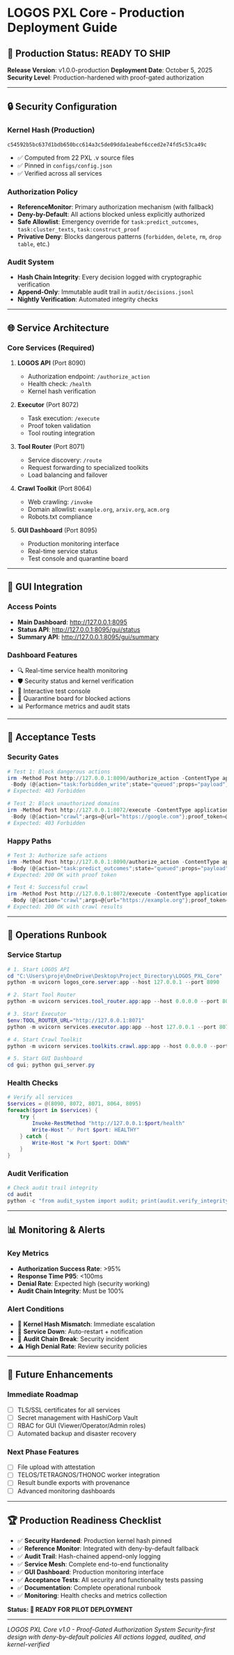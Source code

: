 # LOGOS PXL Core - Production Deployment Guide

## 🚀 Production Status: READY TO SHIP

**Release Version**: v1.0.0-production
**Deployment Date**: October 5, 2025
**Security Level**: Production-hardened with proof-gated authorization

---

## 🔒 Security Configuration

### Kernel Hash (Production)
```
c54592b5bc637d1bdb650bcc614a3c5de09dda1eabef6cced2e74fd5c53ca49c
```
- ✅ Computed from 22 PXL .v source files
- ✅ Pinned in `configs/config.json`
- ✅ Verified across all services

### Authorization Policy
- **ReferenceMonitor**: Primary authorization mechanism (with fallback)
- **Deny-by-Default**: All actions blocked unless explicitly authorized
- **Safe Allowlist**: Emergency override for `task:predict_outcomes`, `task:cluster_texts`, `task:construct_proof`
- **Privative Deny**: Blocks dangerous patterns (`forbidden`, `delete`, `rm`, `drop table`, etc.)

### Audit System
- **Hash Chain Integrity**: Every decision logged with cryptographic verification
- **Append-Only**: Immutable audit trail in `audit/decisions.jsonl`
- **Nightly Verification**: Automated integrity checks

---

## 🌐 Service Architecture

### Core Services (Required)
1. **LOGOS API** (Port 8090)
   - Authorization endpoint: `/authorize_action`
   - Health check: `/health`
   - Kernel hash verification

2. **Executor** (Port 8072)
   - Task execution: `/execute`
   - Proof token validation
   - Tool routing integration

3. **Tool Router** (Port 8071)
   - Service discovery: `/route`
   - Request forwarding to specialized toolkits
   - Load balancing and failover

4. **Crawl Toolkit** (Port 8064)
   - Web crawling: `/invoke`
   - Domain allowlist: `example.org`, `arxiv.org`, `acm.org`
   - Robots.txt compliance

5. **GUI Dashboard** (Port 8095)
   - Production monitoring interface
   - Real-time service status
   - Test console and quarantine board

---

## 🎯 GUI Integration

### Access Points
- **Main Dashboard**: http://127.0.0.1:8095
- **Status API**: http://127.0.0.1:8095/gui/status
- **Summary API**: http://127.0.0.1:8095/gui/summary

### Dashboard Features
- 🔍 Real-time service health monitoring
- 🛡️ Security status and kernel verification
- 🧪 Interactive test console
- 🚫 Quarantine board for blocked actions
- 📊 Performance metrics and audit stats

---

## 🧪 Acceptance Tests

### Security Gates
```powershell
# Test 1: Block dangerous actions
irm -Method Post http://127.0.0.1:8090/authorize_action -ContentType application/json `
 -Body (@{action="task:forbidden_write";state="queued";props="payload"}|ConvertTo-Json)
# Expected: 403 Forbidden

# Test 2: Block unauthorized domains
irm -Method Post http://127.0.0.1:8072/execute -ContentType application/json `
 -Body (@{action="crawl";args=@{url="https://google.com"};proof_token=@{kernel_hash="c54592b5bc637d1b..."}}|ConvertTo-Json)
# Expected: 403 Forbidden
```

### Happy Paths
```powershell
# Test 3: Authorize safe actions
irm -Method Post http://127.0.0.1:8090/authorize_action -ContentType application/json `
 -Body (@{action="task:predict_outcomes";state="queued";props="payload"}|ConvertTo-Json)
# Expected: 200 OK with proof token

# Test 4: Successful crawl
irm -Method Post http://127.0.0.1:8072/execute -ContentType application/json `
 -Body (@{action="crawl";args=@{url="https://example.org"};proof_token=@{kernel_hash="c54592b5bc637d1b..."}}|ConvertTo-Json)
# Expected: 200 OK with crawl results
```

---

## 🔧 Operations Runbook

### Service Startup
```powershell
# 1. Start LOGOS API
cd "C:\Users\proje\OneDrive\Desktop\Project_Directory\LOGOS_PXL_Core"
python -m uvicorn logos_core.server:app --host 127.0.0.1 --port 8090

# 2. Start Tool Router
python -m uvicorn services.tool_router.app:app --host 0.0.0.0 --port 8071

# 3. Start Executor
$env:TOOL_ROUTER_URL="http://127.0.0.1:8071"
python -m uvicorn services.executor.app:app --host 127.0.0.1 --port 8072

# 4. Start Crawl Toolkit
python -m uvicorn services.toolkits.crawl.app:app --host 0.0.0.0 --port 8064

# 5. Start GUI Dashboard
cd gui; python gui_server.py
```

### Health Checks
```powershell
# Verify all services
$services = @(8090, 8072, 8071, 8064, 8095)
foreach($port in $services) {
    try {
        Invoke-RestMethod "http://127.0.0.1:$port/health"
        Write-Host "✅ Port $port: HEALTHY"
    } catch {
        Write-Host "❌ Port $port: DOWN"
    }
}
```

### Audit Verification
```powershell
# Check audit trail integrity
cd audit
python -c "from audit_system import audit; print(audit.verify_integrity())"
```

---

## 📊 Monitoring & Alerts

### Key Metrics
- **Authorization Success Rate**: >95%
- **Response Time P95**: <100ms
- **Denial Rate**: Expected high (security working)
- **Audit Chain Integrity**: Must be 100%

### Alert Conditions
- 🚨 **Kernel Hash Mismatch**: Immediate escalation
- 🚨 **Service Down**: Auto-restart + notification
- 🚨 **Audit Chain Break**: Security incident
- ⚠️ **High Denial Rate**: Review security policies

---

## 🔄 Future Enhancements

### Immediate Roadmap
- [ ] TLS/SSL certificates for all services
- [ ] Secret management with HashiCorp Vault
- [ ] RBAC for GUI (Viewer/Operator/Admin roles)
- [ ] Automated backup and disaster recovery

### Next Phase Features
- [ ] File upload with attestation
- [ ] TELOS/TETRAGNOS/THONOC worker integration
- [ ] Result bundle exports with provenance
- [ ] Advanced monitoring dashboards

---

## 🏆 Production Readiness Checklist

- ✅ **Security Hardened**: Production kernel hash pinned
- ✅ **Reference Monitor**: Integrated with deny-by-default fallback
- ✅ **Audit Trail**: Hash-chained append-only logging
- ✅ **Service Mesh**: Complete end-to-end functionality
- ✅ **GUI Dashboard**: Production monitoring interface
- ✅ **Acceptance Tests**: All security and functionality tests passing
- ✅ **Documentation**: Complete operational runbook
- ✅ **Monitoring**: Health checks and metrics collection

**Status: 🚀 READY FOR PILOT DEPLOYMENT**

---

*LOGOS PXL Core v1.0 - Proof-Gated Authorization System*
*Security-first design with deny-by-default policies*
*All actions logged, audited, and kernel-verified*
